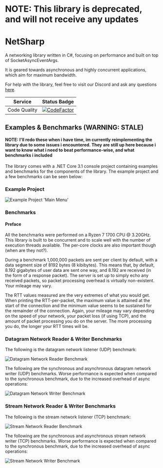 # NOTE: This library is deprecated, and will not receive any updates

# NetSharp

A networking library written in C#, focusing on performance and built on top of SocketAsyncEventArgs.

It is geared towards asynchronous and highly concurrent applications, which aim for maximum bandwidth.

For help with the library, feel free to visit our Discord and ask any questions [here](https://discord.gg/DKQhxuY).

| Service | Status Badge |
| ------- | ------------ |
| Code Quality | [![CodeFactor](https://www.codefactor.io/repository/github/mblenczewski/netsharp/badge/master)](https://www.codefactor.io/repository/github/mblenczewski/netsharp/overview/master) |

## Examples & Benchmarks (WARNING: STALE)
#### NOTE: I'll redo these when i have time, im currently reimplementing the library due to some issues i encountered. They are still up here because i want to know what i need to beat performance-wise, and what benchmarks i included

The library comes with a .NET Core 3.1 console project containing examples and benchmarks for the components of the library. The example project and a few benchmarks can be seen below:

### Example Project

![Example Project 'Main Menu'][example-project]

### Benchmarks

#### Preface

All the benchmarks were performed on a Ryzen 7 1700 CPU @ 3.20GHz. This library is built to be concurrent and to scale well with the number of execution threads available. The per-core clocks are also important though (when are they not?).

During a benchmark 1,000,000 packets are sent per client by default, with a data segment size of 8192 bytes (8 kibibytes). This means that, by default, 8.192 gigabytes of user data are sent one way, and 8.192 are received (in the form of a response packet). The server is set up to simply echo any received packets, so packet processing overhead is virtually non-existent. Your mileage may vary.

The RTT values measured are the very extremes of what you would get. When printing the RTT-per-packet, the maximum value is attained at the start of the connection and the minimum value seems to be sustained for the remainder of the connection. Again, your mileage may vary depending on the speed of your network, your packet loss (if using TCP), and the amount of packet processing you do on the server. The more processing you do, the longer your RTT times will be.

### Datagram Network Reader & Writer Benchmarks

The following is the datagram network listener (UDP) benchmark:

![Datagram Network Reader Benchmark][datagram-network-reader-benchmark]

The following are the synchronous and asynchronous datagram network writer (UDP) benchmarks. Worse performance is expected when compared to the synchronous benchmark, due to the increased overhead of async operations:

![Datagram Network Writer Benchmark][datagram-network-writer-benchmark]

### Stream Network Reader & Writer Benchmarks

The following is the stream network listener (TCP) benchmark:

![Stream Network Reader Benchmark][stream-network-reader-benchmark]

The following are the synchronous and asynchronous stream network writer (TCP) benchmarks. Worse performance is expected when compared to the synchronous benchmark, due to the increased overhead of async operations:

![Stream Network Writer Benchmark][stream-network-writer-benchmark]

[discord-server-badge]: https://img.shields.io/discord/703255900600795196.svg?style=flat-square&logo=discord&color=blue

[example-project]: docs/example-selector.png

[datagram-network-reader-benchmark]: docs/datagram-network-reader-benchmark.png
[datagram-network-writer-benchmark]: docs/datagram-network-writer-benchmark.png

[stream-network-reader-benchmark]: docs/stream-network-reader-benchmark.png
[stream-network-writer-benchmark]: docs/stream-network-writer-benchmark.png

